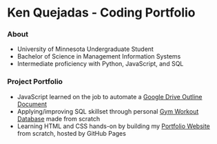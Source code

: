 # Ken Quejadas - Coding Portfolio

### About
* University of Minnesota Undergraduate Student
* Bachelor of Science in Management Information Systems
* Intermediate proficiency with Python, JavaScript, and SQL

### Project Portfolio
* JavaScript learned on the job to automate a [Google Drive Outline Document](https://github.com/kenquejadas/Automated-Google-Drive-Outline-Document)
* Applying/improving SQL skillset through personal [Gym Workout Database](https://github.com/kenquejadas/Gym-Workout-Relational-Database) made from scratch
* Learning HTML and CSS hands-on by building my [Portfolio Website](https://github.com/kenquejadas/kenquejadas.github.io) from scratch, hosted by GitHub Pages 

<!--
**kenquejadas/kenquejadas** is a ✨ _special_ ✨ repository because its `README.md` (this file) appears on your GitHub profile.

Here are some ideas to get you started:

- 🔭 I’m currently working on ...
- 🌱 I’m currently learning ...
- 👯 I’m looking to collaborate on ...
- 🤔 I’m looking for help with ...
- 💬 Ask me about ...
- 📫 How to reach me: ...
- 😄 Pronouns: ...
- ⚡ Fun fact: ...
-->
